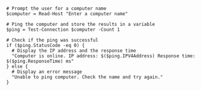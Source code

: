 ```# This script prompts the user for a computer name and then pings the computer to check if it is online. If the computer is online, it displays the IP address and the response time.

# Prompt the user for a computer name
$computer = Read-Host "Enter a computer name"

# Ping the computer and store the results in a variable
$ping = Test-Connection $computer -Count 1

# Check if the ping was successful
if ($ping.StatusCode -eq 0) {
  # Display the IP address and the response time
  "Computer is online. IP address: $($ping.IPV4Address) Response time: $($ping.ResponseTime) ms"
} else {
  # Display an error message
  "Unable to ping computer. Check the name and try again."
}
```
